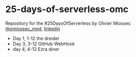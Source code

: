# 25-days-of-serverless-omc

Repository for the #25DaysOfServerless by Olivier Miossec [@omiossec_med](https://twitter.com/omiossec_med), [linkedin](https://www.linkedin.com/in/omiossec/)

* Day 1, 1-12 the dreidel
* Day 3, 3-12 GitHub WebHook
* day 4, 4-12 Ezra diner
